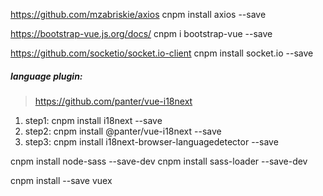 https://github.com/mzabriskie/axios
cnpm install axios --save

https://bootstrap-vue.js.org/docs/
cnpm i bootstrap-vue --save

https://github.com/socketio/socket.io-client
cnpm install socket.io --save

##### language plugin:
> https://github.com/panter/vue-i18next
1) step1: cnpm install i18next --save
2) step2: cnpm install @panter/vue-i18next --save
3) step3: cnpm install i18next-browser-languagedetector --save


cnpm install node-sass --save-dev
cnpm install sass-loader --save-dev

cnpm install --save vuex